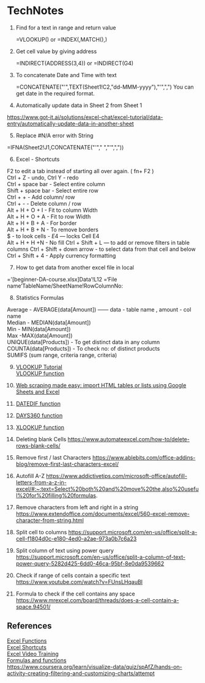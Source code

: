 # TechNotes

1) Find for a text in range and return value 

	=VLOOKUP() or 
	=INDEX(,MATCH(),)

2) Get cell value by giving address

	=INDIRECT(ADDRESS(3,4)) or
	=INDIRECT(G4)

3) To concatenate Date and Time with text 

	=CONCATENATE("'",TEXT(Sheet1!C2,"dd-MMM-yyyy"),"'",",")
	You can get date in the required format.

4) Automatically update data in Sheet 2 from Sheet 1

https://www.got-it.ai/solutions/excel-chat/excel-tutorial/data-entry/automatically-update-data-in-another-sheet

5) Replace #N/A error with String 

=IFNA(Sheet2!J1,CONCATENATE("'"," ","'",","))

6) Excel - Shortcuts 

F2 to edit a tab instead of starting all over again. ( fn+ F2 ) <br/>
Ctrl + Z - undo, Ctrl Y - redo <br/>
Ctrl + space bar -  Select entire column <br/>
Shift + space bar - Select entire row <br/>
Ctrl + + - Add column/ row <br/>
Ctrl + - - Delete column / row <br/>
Alt + H + O + I - Fit to column Width <br/>
Alt + H + O + A - Fit to row Width <br/>
Alt + H + B + A - For border <br/>
Alt + H + B + N - To remove borders <br/>
$ - to look cells - $E$4 — locks Cell E4 <br/>
Alt  + H + H +N - No fill
Ctrl + Shift + L — to add or remove filters in table columns 
Ctrl + Shift + down arrow - to select data from that cell and below 
Ctrl + Shift + 4 - Apply currency formatting 

7) How to get data from another excel file in local

='[beginner-DA-course.xlsx]Data’!L12
=‘File name’TableName/SheetName!RowColumnNo:

8) Statistics Formulas

Average - AVERAGE(data[Amount]) ——  data - table name , amount - col name <br/>
Median - MEDIAN(data[Amount]) <br/>
Min - MIN(data[Amount]) <br/>
Max -MAX(data[Amount]) <br/>
UNIQUE(data[Products]) - To get distinct data in any column <br/>
COUNTA(data[Products]) - To check no: of distinct products <br/>
SUMIFS (sum range, criteria range, criteria) <br/>

9) [VLOOKUP Tutorial](https://www.youtube.com/watch?v=aJXgqNhRWMM) <BR/>
   [VLOOKUP function](https://support.microsoft.com/en-us/office/vlookup-function-0bbc8083-26fe-4963-8ab8-93a18ad188a1)

10) [Web scraping made easy: import HTML tables or lists using Google Sheets and Excel](https://www.thedataschool.co.uk/anna-prosvetova/web-scraping-made-easy-import-html-tables-or-lists-using-google-sheets-and-excel)
11) [DATEDIF function](https://support.microsoft.com/en-us/office/datedif-function-25dba1a4-2812-480b-84dd-8b32a451b35c)
12) [DAYS360 function](https://support.microsoft.com/en-us/office/days360-function-b9a509fd-49ef-407e-94df-0cbda5718c2a)
13) [XLOOKUP function](https://support.microsoft.com/en-us/office/xlookup-function-b7fd680e-6d10-43e6-84f9-88eae8bf5929)
14) Deleting blank Cells https://www.automateexcel.com/how-to/delete-rows-blank-cells/
15) Remove first / last Characters https://www.ablebits.com/office-addins-blog/remove-first-last-characters-excel/
16) Autofill A-Z https://www.addictivetips.com/microsoft-office/autofill-letters-from-a-z-in-excel/#:~:text=Select%20both%20and%20move%20the,also%20useful%20for%20filling%20formulas.
17) Remove characters from left and right in a string https://www.extendoffice.com/documents/excel/560-excel-remove-character-from-string.html
18) Split cell to columns https://support.microsoft.com/en-us/office/split-a-cell-f1804d0c-e180-4ed0-a2ae-973a0b7c6a23
19) Split column of text using power query https://support.microsoft.com/en-us/office/split-a-column-of-text-power-query-5282d425-6dd0-46ca-95bf-8e0da9539662 
20) Check if range of cells contain a specific text https://www.youtube.com/watch?v=FUnsLHqauBI
21) Formula to check if the cell contains any space https://www.mrexcel.com/board/threads/does-a-cell-contain-a-space.94501/

## References 

[Excel Functions](https://excelfind.com/excel-functions/) <br/>
[Excel Shortcuts](https://excelfind.com/excel-shortcuts/) <br/>
[Excel Video Training](https://support.microsoft.com/en-us/office/excel-video-training-9bc05390-e94c-46af-a5b3-d7c22f6990bb) <br/>
[Formulas and functions](https://support.microsoft.com/en-us/office/formulas-and-functions-294d9486-b332-48ed-b489-abe7d0f9eda9?ui=en-US&rs=en-US&ad=US#id0eaabaaa=errors) <br/>
https://www.coursera.org/learn/visualize-data/quiz/spAfZ/hands-on-activity-creating-filtering-and-customizing-charts/attempt

